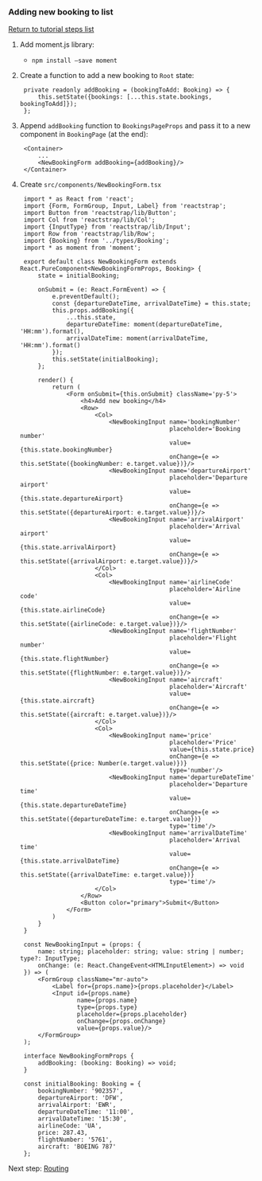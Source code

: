 ### Adding new booking to list

[Return to tutorial steps list](../README.md)

1. Add moment.js library:

    * `npm install –save moment`
    
1. Create a function to add a new booking to `Root` state:

        private readonly addBooking = (bookingToAdd: Booking) => {
            this.setState({bookings: [...this.state.bookings, bookingToAdd]});
        };

1. Append `addBooking` function to `BookingsPageProps` and pass it to a new component in `BookingPage` (at the end):
        
        <Container>
            ...
            <NewBookingForm addBooking={addBooking}/>
        </Container>
        
1. Create `src/components/NewBookingForm.tsx`

        import * as React from 'react';
        import {Form, FormGroup, Input, Label} from 'reactstrap';
        import Button from 'reactstrap/lib/Button';
        import Col from 'reactstrap/lib/Col';
        import {InputType} from 'reactstrap/lib/Input';
        import Row from 'reactstrap/lib/Row';
        import {Booking} from '../types/Booking';
        import * as moment from 'moment';
        
        export default class NewBookingForm extends React.PureComponent<NewBookingFormProps, Booking> {
            state = initialBooking;
        
            onSubmit = (e: React.FormEvent) => {
                e.preventDefault();
                const {departureDateTime, arrivalDateTime} = this.state;
                this.props.addBooking({
                    ...this.state,
                    departureDateTime: moment(departureDateTime, 'HH:mm').format(),
                    arrivalDateTime: moment(arrivalDateTime, 'HH:mm').format()
                });
                this.setState(initialBooking);
            };
        
            render() {
                return (
                    <Form onSubmit={this.onSubmit} className='py-5'>
                        <h4>Add new booking</h4>
                        <Row>
                            <Col>
                                <NewBookingInput name='bookingNumber'
                                                 placeholder='Booking number'
                                                 value={this.state.bookingNumber}
                                                 onChange={e => this.setState({bookingNumber: e.target.value})}/>
                                <NewBookingInput name='departureAirport'
                                                 placeholder='Departure airport'
                                                 value={this.state.departureAirport}
                                                 onChange={e => this.setState({departureAirport: e.target.value})}/>
                                <NewBookingInput name='arrivalAirport'
                                                 placeholder='Arrival airport'
                                                 value={this.state.arrivalAirport}
                                                 onChange={e => this.setState({arrivalAirport: e.target.value})}/>
                            </Col>
                            <Col>
                                <NewBookingInput name='airlineCode'
                                                 placeholder='Airline code'
                                                 value={this.state.airlineCode}
                                                 onChange={e => this.setState({airlineCode: e.target.value})}/>
                                <NewBookingInput name='flightNumber'
                                                 placeholder='Flight number'
                                                 value={this.state.flightNumber}
                                                 onChange={e => this.setState({flightNumber: e.target.value})}/>
                                <NewBookingInput name='aircraft'
                                                 placeholder='Aircraft'
                                                 value={this.state.aircraft}
                                                 onChange={e => this.setState({aircraft: e.target.value})}/>
                            </Col>
                            <Col>
                                <NewBookingInput name='price'
                                                 placeholder='Price'
                                                 value={this.state.price}
                                                 onChange={e => this.setState({price: Number(e.target.value)})}
                                                 type='number'/>
                                <NewBookingInput name='departureDateTime'
                                                 placeholder='Departure time'
                                                 value={this.state.departureDateTime}
                                                 onChange={e => this.setState({departureDateTime: e.target.value})}
                                                 type='time'/>
                                <NewBookingInput name='arrivalDateTime'
                                                 placeholder='Arrival time'
                                                 value={this.state.arrivalDateTime}
                                                 onChange={e => this.setState({arrivalDateTime: e.target.value})}
                                                 type='time'/>
                            </Col>
                        </Row>
                        <Button color="primary">Submit</Button>
                    </Form>
                )
            }
        }
        
        const NewBookingInput = (props: {
            name: string; placeholder: string; value: string | number; type?: InputType;
            onChange: (e: React.ChangeEvent<HTMLInputElement>) => void
        }) => (
            <FormGroup className="mr-auto">
                <Label for={props.name}>{props.placeholder}</Label>
                <Input id={props.name}
                       name={props.name}
                       type={props.type}
                       placeholder={props.placeholder}
                       onChange={props.onChange}
                       value={props.value}/>
            </FormGroup>
        );
        
        interface NewBookingFormProps {
            addBooking: (booking: Booking) => void;
        }
        
        const initialBooking: Booking = {
            bookingNumber: '902357',
            departureAirport: 'DFW',
            arrivalAirport: 'EWR',
            departureDateTime: '11:00',
            arrivalDateTime: '15:30',
            airlineCode: 'UA',
            price: 287.43,
            flightNumber: '5761',
            aircraft: 'BOEING 787'
        };

Next step: [Routing](7_ROUTING.md)